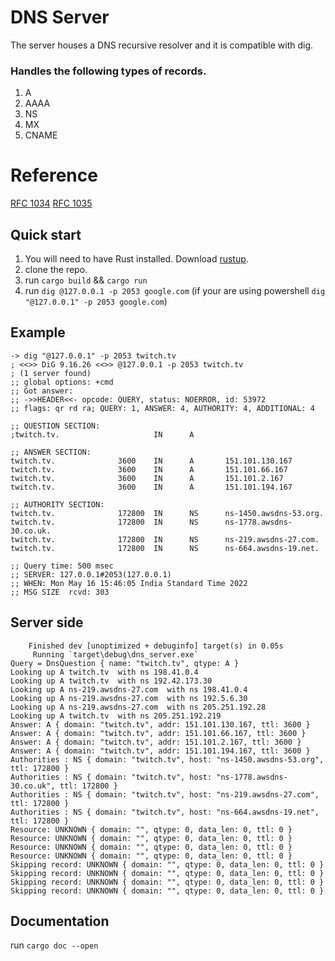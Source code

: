 # DNS Server

The server houses a DNS recursive resolver and it is compatible with dig.

### Handles the following types of records.
1. A
2. AAAA
3. NS
4. MX
5. CNAME

# Reference
[RFC 1034](https://datatracker.ietf.org/doc/html/rfc1034)
[RFC 1035](https://datatracker.ietf.org/doc/html/rfc1035)



## Quick start
1. You will need to have Rust installed. Download [rustup](https://rustup.rs).
2. clone the repo.
3. run `cargo build` && `cargo run`
3. run ```dig @127.0.0.1 -p 2053 google.com``` (if your are using powershell ```dig "@127.0.0.1" -p 2053 google.com```)

## Example
```text
-> dig "@127.0.0.1" -p 2053 twitch.tv                                                                                                                                     
; <<>> DiG 9.16.26 <<>> @127.0.0.1 -p 2053 twitch.tv
; (1 server found)
;; global options: +cmd
;; Got answer:
;; ->>HEADER<<- opcode: QUERY, status: NOERROR, id: 53972
;; flags: qr rd ra; QUERY: 1, ANSWER: 4, AUTHORITY: 4, ADDITIONAL: 4

;; QUESTION SECTION:
;twitch.tv.                     IN      A

;; ANSWER SECTION:
twitch.tv.              3600    IN      A       151.101.130.167
twitch.tv.              3600    IN      A       151.101.66.167
twitch.tv.              3600    IN      A       151.101.2.167
twitch.tv.              3600    IN      A       151.101.194.167

;; AUTHORITY SECTION:
twitch.tv.              172800  IN      NS      ns-1450.awsdns-53.org.
twitch.tv.              172800  IN      NS      ns-1778.awsdns-30.co.uk.
twitch.tv.              172800  IN      NS      ns-219.awsdns-27.com.
twitch.tv.              172800  IN      NS      ns-664.awsdns-19.net.

;; Query time: 500 msec
;; SERVER: 127.0.0.1#2053(127.0.0.1)
;; WHEN: Mon May 16 15:46:05 India Standard Time 2022
;; MSG SIZE  rcvd: 303
```

## Server side
```text
    Finished dev [unoptimized + debuginfo] target(s) in 0.05s
     Running `target\debug\dns_server.exe`
Query = DnsQuestion { name: "twitch.tv", qtype: A }
Looking up A twitch.tv  with ns 198.41.0.4 
Looking up A twitch.tv  with ns 192.42.173.30 
Looking up A ns-219.awsdns-27.com  with ns 198.41.0.4 
Looking up A ns-219.awsdns-27.com  with ns 192.5.6.30 
Looking up A ns-219.awsdns-27.com  with ns 205.251.192.28 
Looking up A twitch.tv  with ns 205.251.192.219 
Answer: A { domain: "twitch.tv", addr: 151.101.130.167, ttl: 3600 } 
Answer: A { domain: "twitch.tv", addr: 151.101.66.167, ttl: 3600 } 
Answer: A { domain: "twitch.tv", addr: 151.101.2.167, ttl: 3600 }
Answer: A { domain: "twitch.tv", addr: 151.101.194.167, ttl: 3600 }
Authorities : NS { domain: "twitch.tv", host: "ns-1450.awsdns-53.org", ttl: 172800 }
Authorities : NS { domain: "twitch.tv", host: "ns-1778.awsdns-30.co.uk", ttl: 172800 }
Authorities : NS { domain: "twitch.tv", host: "ns-219.awsdns-27.com", ttl: 172800 }
Authorities : NS { domain: "twitch.tv", host: "ns-664.awsdns-19.net", ttl: 172800 }
Resource: UNKNOWN { domain: "", qtype: 0, data_len: 0, ttl: 0 }
Resource: UNKNOWN { domain: "", qtype: 0, data_len: 0, ttl: 0 }
Resource: UNKNOWN { domain: "", qtype: 0, data_len: 0, ttl: 0 }
Resource: UNKNOWN { domain: "", qtype: 0, data_len: 0, ttl: 0 }
Skipping record: UNKNOWN { domain: "", qtype: 0, data_len: 0, ttl: 0 }
Skipping record: UNKNOWN { domain: "", qtype: 0, data_len: 0, ttl: 0 }
Skipping record: UNKNOWN { domain: "", qtype: 0, data_len: 0, ttl: 0 }
Skipping record: UNKNOWN { domain: "", qtype: 0, data_len: 0, ttl: 0 } 
```

## Documentation
run `cargo doc --open`
